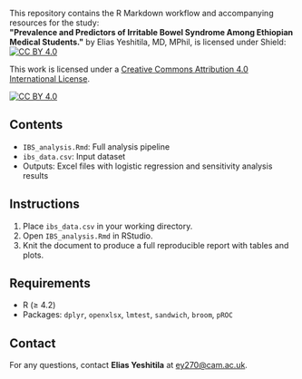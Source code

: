 This repository contains the R Markdown workflow and accompanying resources for the study:  
**"Prevalence and Predictors of Irritable Bowel Syndrome Among Ethiopian Medical Students."** by Elias Yeshitila, MD, MPhil, is licensed under Shield: [![CC BY 4.0][cc-by-shield]][cc-by]

This work is licensed under a
[Creative Commons Attribution 4.0 International License][cc-by].

[![CC BY 4.0][cc-by-image]][cc-by]

[cc-by]: http://creativecommons.org/licenses/by/4.0/
[cc-by-image]: https://i.creativecommons.org/l/by/4.0/88x31.png
[cc-by-shield]: https://img.shields.io/badge/License-CC%20BY%204.0-lightgrey.svg


## Contents
- `IBS_analysis.Rmd`: Full analysis pipeline
- `ibs_data.csv`: Input dataset
- Outputs: Excel files with logistic regression and sensitivity analysis results

## Instructions
1. Place `ibs_data.csv` in your working directory.
2. Open `IBS_analysis.Rmd` in RStudio.
3. Knit the document to produce a full reproducible report with tables and plots.

## Requirements
- R (≥ 4.2)
- Packages: `dplyr`, `openxlsx`, `lmtest`, `sandwich`, `broom`, `pROC`

## Contact
For any questions, contact **Elias Yeshitila** at ey270@cam.ac.uk.
